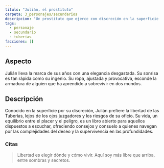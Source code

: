 ```yaml
---
titulo: "Julián, el prostituto"
carpeta: 3_personajes/secundarios
descripcion: "Un prostituto que ejerce con discreción en la superficie pero prefiere la libertad de las Tuberías, donde ofrece consejos y consuelo."
tags:
  - personaje
  - secundario
  - tuberias
facciones: []
---
```


## Aspecto

Julián lleva la marca de sus años con una elegancia desgastada. Su sonrisa es tan rápida como su ingenio. Su ropa, ajustada y provocativa, esconde la armadura de alguien que ha aprendido a sobrevivir en dos mundos.

## Descripción

Conocido en la superficie por su discreción, Julián prefiere la libertad de las Tuberías, lejos de los ojos juzgadores y los riesgos de su oficio. Su vida, un equilibrio entre el placer y el peligro, es un libro abierto para aquellos dispuestos a escuchar, ofreciendo consejos y consuelo a quienes navegan por las complejidades del deseo y la supervivencia en las profundidades.

### Citas

> Libertad es elegir dónde y cómo vivir. Aquí soy más libre que arriba, entre sombras y secretos.
